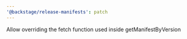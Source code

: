 ```yaml
---
'@backstage/release-manifests': patch
---
```


Allow overriding the fetch function used inside getManifestByVersion
